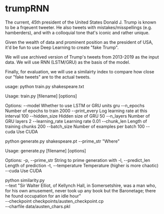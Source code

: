 # trumpRNN

The current, 45th president of the United States Donald J. Trump is known to be a frqeuent tweeter. He also tweets with mistakes/misspellings (e.g. hamberders), and with a colloquial tone that's iconic and rather unique. 

Given the wealth of data and prominent position as the president of USA, it'd be fun to use Deep Learning to create "fake Trump". 

We will use archived version of Trump's tweets from 2013-2019 as the input data. 
We will use RNN (LSTM/GRU) as the basis of the model. 

Finally, for evaluation, we will use a similairty index to compare how close our "fake tweets" are to the actual tweets. 

usage:
python train.py shakespeare.txt

Usage: train.py [filename] [options]

Options:
--model            Whether to use LSTM or GRU units    gru
--n_epochs         Number of epochs to train           2000
--print_every      Log learning rate at this interval  100
--hidden_size      Hidden size of GRU                  50
--n_layers         Number of GRU layers                2
--learning_rate    Learning rate                       0.01
--chunk_len        Length of training chunks           200
--batch_size       Number of examples per batch        100
--cuda             Use CUDA

python generate.py shakespeare.pt --prime_str "Where"

Usage: generate.py [filename] [options]

Options:
-p, --prime_str      String to prime generation with
-l, --predict_len    Length of prediction
-t, --temperature    Temperature (higher is more chaotic)
--cuda               Use CUDA

python similarity.py \
--text "Sir Walter Elliot, of Kellynch Hall, in Somersetshire, was a man who, for his own amusement, never took up any book but the Baronetage; there he found occupation for an idle hour" \
--checkpoint checkpoints/austen_checkpoint.cp \
--charfile data/austen_chars.pkl 


